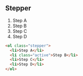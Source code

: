 ## Stepper

<ol class="stepper">
   <li>Step A  </li>
   <li class="active">Step B</li>
   <li>Step C</li>
   <li>Step D</li>
</ol>

```html
<ol class="stepper">
  <li>Step A</li>
  <li class="active">Step B</li>
  <li>Step C</li>
  <li>Step D</li>
</ol>
```
